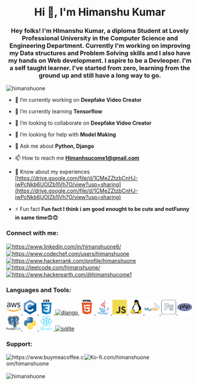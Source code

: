 <h1 align="center">Hi 👋, I'm Himanshu Kumar</h1>
<h3 align="center">Hey folks! I'm HImanshu Kumar, a diploma Student at Lovely Professional University in the Computer Science and Engineering Department. Currently I'm working on improving my Data structures and Problem Solving skills and I also have my hands on Web development. I aspire to be a Devleoper. I'm a self taught learner. I've started from zero, learning from the ground up and still have a long way to go.</h3>

<p align="left"> <img src="https://komarev.com/ghpvc/?username=himanshuone&label=Profile%20views&color=0e75b6&style=flat" alt="himanshuone" /> </p>

- 🔭 I’m currently working on **Deepfake Video Creator**

- 🌱 I’m currently learning **Tensorflow**

- 👯 I’m looking to collaborate on **Deepfake Video Creator**

- 🤝 I’m looking for help with **Model Making**

- 💬 Ask me about **Python, Django**

- 📫 How to reach me **Himanhsucome1@gmail.com**

- 📄 Know about my experiences [https://drive.google.com/file/d/1CMeZZtzbCnHJ-iwPcNkb6UOIZb1lVh7O/view?usp=sharing](https://drive.google.com/file/d/1CMeZZtzbCnHJ-iwPcNkb6UOIZb1lVh7O/view?usp=sharing)

- ⚡ Fun fact **Fun fact I think i am good enought to be cute and notFunny in same time🙃🙃**

<h3 align="left">Connect with me:</h3>
<p align="left">
<a href="https://linkedin.com/in/https://www.linkedin.com/in/himanshuone6/" target="blank"><img align="center" src="https://raw.githubusercontent.com/rahuldkjain/github-profile-readme-generator/master/src/images/icons/Social/linked-in-alt.svg" alt="https://www.linkedin.com/in/himanshuone6/" height="30" width="40" /></a>
<a href="https://www.codechef.com/users/https://www.codechef.com/users/himanshuone" target="blank"><img align="center" src="https://cdn.jsdelivr.net/npm/simple-icons@3.1.0/icons/codechef.svg" alt="https://www.codechef.com/users/himanshuone" height="30" width="40" /></a>
<a href="https://www.hackerrank.com/https://www.hackerrank.com/profile/himanshuone" target="blank"><img align="center" src="https://raw.githubusercontent.com/rahuldkjain/github-profile-readme-generator/master/src/images/icons/Social/hackerrank.svg" alt="https://www.hackerrank.com/profile/himanshuone" height="30" width="40" /></a>
<a href="https://www.leetcode.com/https://leetcode.com/himanshuone/" target="blank"><img align="center" src="https://raw.githubusercontent.com/rahuldkjain/github-profile-readme-generator/master/src/images/icons/Social/leet-code.svg" alt="https://leetcode.com/himanshuone/" height="30" width="40" /></a>
<a href="https://www.hackerearth.com/https://www.hackerearth.com/@himanshucome1" target="blank"><img align="center" src="https://raw.githubusercontent.com/rahuldkjain/github-profile-readme-generator/master/src/images/icons/Social/hackerearth.svg" alt="https://www.hackerearth.com/@himanshucome1" height="30" width="40" /></a>
</p>

<h3 align="left">Languages and Tools:</h3>
<p align="left"> <a href="https://aws.amazon.com" target="_blank" rel="noreferrer"> <img src="https://raw.githubusercontent.com/devicons/devicon/master/icons/amazonwebservices/amazonwebservices-original-wordmark.svg" alt="aws" width="40" height="40"/> </a> <a href="https://www.cprogramming.com/" target="_blank" rel="noreferrer"> <img src="https://raw.githubusercontent.com/devicons/devicon/master/icons/c/c-original.svg" alt="c" width="40" height="40"/> </a> <a href="https://www.w3schools.com/css/" target="_blank" rel="noreferrer"> <img src="https://raw.githubusercontent.com/devicons/devicon/master/icons/css3/css3-original-wordmark.svg" alt="css3" width="40" height="40"/> </a> <a href="https://www.djangoproject.com/" target="_blank" rel="noreferrer"> <img src="https://cdn.worldvectorlogo.com/logos/django.svg" alt="django" width="40" height="40"/> </a> <a href="https://www.w3.org/html/" target="_blank" rel="noreferrer"> <img src="https://raw.githubusercontent.com/devicons/devicon/master/icons/html5/html5-original-wordmark.svg" alt="html5" width="40" height="40"/> </a> <a href="https://www.java.com" target="_blank" rel="noreferrer"> <img src="https://raw.githubusercontent.com/devicons/devicon/master/icons/java/java-original.svg" alt="java" width="40" height="40"/> </a> <a href="https://developer.mozilla.org/en-US/docs/Web/JavaScript" target="_blank" rel="noreferrer"> <img src="https://raw.githubusercontent.com/devicons/devicon/master/icons/javascript/javascript-original.svg" alt="javascript" width="40" height="40"/> </a> <a href="https://www.linux.org/" target="_blank" rel="noreferrer"> <img src="https://raw.githubusercontent.com/devicons/devicon/master/icons/linux/linux-original.svg" alt="linux" width="40" height="40"/> </a> <a href="https://www.mysql.com/" target="_blank" rel="noreferrer"> <img src="https://raw.githubusercontent.com/devicons/devicon/master/icons/mysql/mysql-original-wordmark.svg" alt="mysql" width="40" height="40"/> </a> <a href="https://www.photoshop.com/en" target="_blank" rel="noreferrer"> <img src="https://raw.githubusercontent.com/devicons/devicon/master/icons/photoshop/photoshop-line.svg" alt="photoshop" width="40" height="40"/> </a> <a href="https://www.php.net" target="_blank" rel="noreferrer"> <img src="https://raw.githubusercontent.com/devicons/devicon/master/icons/php/php-original.svg" alt="php" width="40" height="40"/> </a> <a href="https://www.postgresql.org" target="_blank" rel="noreferrer"> <img src="https://raw.githubusercontent.com/devicons/devicon/master/icons/postgresql/postgresql-original-wordmark.svg" alt="postgresql" width="40" height="40"/> </a> <a href="https://www.python.org" target="_blank" rel="noreferrer"> <img src="https://raw.githubusercontent.com/devicons/devicon/master/icons/python/python-original.svg" alt="python" width="40" height="40"/> </a> <a href="https://reactjs.org/" target="_blank" rel="noreferrer"> <img src="https://raw.githubusercontent.com/devicons/devicon/master/icons/react/react-original-wordmark.svg" alt="react" width="40" height="40"/> </a> <a href="https://www.sqlite.org/" target="_blank" rel="noreferrer"> <img src="https://www.vectorlogo.zone/logos/sqlite/sqlite-icon.svg" alt="sqlite" width="40" height="40"/> </a> </p>

<h3 align="left">Support:</h3>
<p><a href="https://www.buymeacoffee.com/https://www.buymeacoffee.com/himanshuone"> <img align="left" src="https://cdn.buymeacoffee.com/buttons/v2/default-yellow.png" height="50" width="210" alt="https://www.buymeacoffee.com/himanshuone" /></a><a href="https://ko-fi.com/Ko-fi.com/himanshuone"> <img align="left" src="https://cdn.ko-fi.com/cdn/kofi3.png?v=3" height="50" width="210" alt="Ko-fi.com/himanshuone" /></a></p><br><br>

<p><img align="center" src="https://github-readme-stats.vercel.app/api/top-langs?username=himanshuone&show_icons=true&locale=en&layout=compact" alt="himanshuone" /></p>
